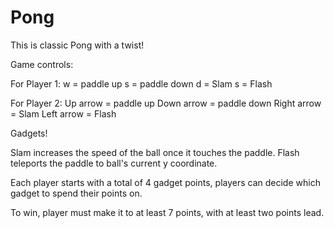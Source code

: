 # Pong
This is classic Pong with a twist!

Game controls:

For Player 1: 
w = paddle up
s = paddle down
d = Slam 
s = Flash

For Player 2:
Up arrow = paddle up
Down arrow = paddle down
Right arrow = Slam 
Left arrow = Flash

Gadgets!

Slam increases the speed of the ball once it touches the paddle.
Flash teleports the paddle to ball's current y coordinate.

Each player starts with a total of 4 gadget points, players can decide which gadget to spend their points on. 

To win, player must make it to at least 7 points, with at least two points lead.